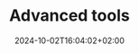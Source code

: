 ---
title: Advanced tools
date: 2024-10-02T16:04:02+02:00
draft: true
weight: 40
bookCollapseSection: true
---